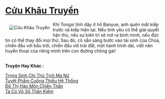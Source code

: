<a href="https://truyentiki.com/cuu-khau-truyen.30434/" title="Cửu Khâu Truyền"><h1>Cửu Khâu Truyền</h1></a><div style="display:table"><img align="right" style="float: left; padding: 10px;" src="https://truyentiki.com/a/img/str/src/30434.jpg" alt="Cửu Khâu Truyền">Khi Tongxi tỉnh dậy ở hồ Banyue, anh quên mất kiếp trước và kiếp hiện tại. Nếu tình yêu có thể giải quyết hận thù, nếu sự kiên trì sẽ mở ra bình minh, nếu đức tin có thể thay đổi mọi thứ. Sau đó, cô sẵn sàng bước vào tái sinh của Chúa, chiến đấu với bầu trời, chiến đấu với trái đất, một hành trình dài, viết nên huyền thoại của riêng mình trên con đường chông gai!</div><p><br><b>Truyện Hay Khác :</b></p><a href="https://truyentiki.com/trong-sinh-chi-thu-tich-ma-nu.30433/" alt="Trọng Sinh Chi Thủ Tịch Ma Nữ">Trọng Sinh Chi Thủ Tịch Ma Nữ</a><br/><a href="https://github.com/nownovels/top500/tree/master/truyenhay/33453/" alt="Tuyệt Phẩm Cuồng Thiếu Hệ Thống">Tuyệt Phẩm Cuồng Thiếu Hệ Thống</a><br/><a href="https://github.com/nownovels/top500/tree/master/truyenhay/33733/" alt="Đô Thị Hào Môn Chiến Thần">Đô Thị Hào Môn Chiến Thần</a><br/><a href="https://github.com/nownovels/truyenhay/tree/master/truyenhay/30465/README.md" alt="Ta Có Vô Số Thần Kiếm">Ta Có Vô Số Thần Kiếm</a><br/>